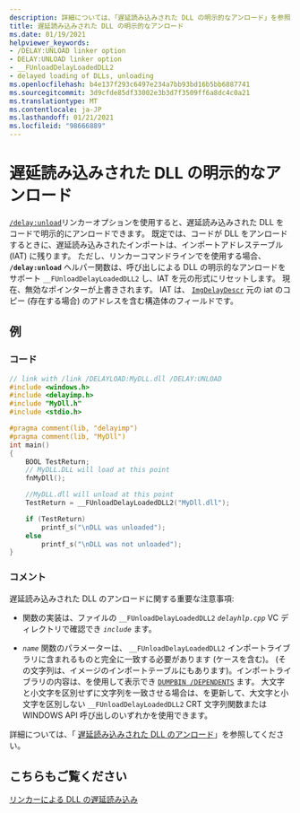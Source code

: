 ```yaml
---
description: 詳細については、「遅延読み込みされた DLL の明示的なアンロード」を参照してください。
title: 遅延読み込みされた DLL の明示的なアンロード
ms.date: 01/19/2021
helpviewer_keywords:
- /DELAY:UNLOAD linker option
- DELAY:UNLOAD linker option
- __FUnloadDelayLoadedDLL2
- delayed loading of DLLs, unloading
ms.openlocfilehash: b4e137f293c6497e234a7bb93bd16b5bb6887741
ms.sourcegitcommit: 3d9cfde85df33002e3b3d7f3509ff6a8dc4c0a21
ms.translationtype: MT
ms.contentlocale: ja-JP
ms.lasthandoff: 01/21/2021
ms.locfileid: "98666889"
---
```

# <a name="explicitly-unload-a-delay-loaded-dll"></a>遅延読み込みされた DLL の明示的なアンロード

[`/delay:unload`](delay-delay-load-import-settings.md)リンカーオプションを使用すると、遅延読み込みされた DLL をコードで明示的にアンロードできます。 既定では、コードが DLL をアンロードするときに、遅延読み込みされたインポートは、インポートアドレステーブル (IAT) に残ります。 ただし、リンカーコマンドラインでを使用する場合、 **`/delay:unload`** ヘルパー関数は、呼び出しによる DLL の明示的なアンロードをサポート `__FUnloadDelayLoadedDLL2` し、IAT を元の形式にリセットします。 現在、無効なポインターが上書きされます。 IAT は、 [`ImgDelayDescr`](calling-conventions-parameters-and-return-type.md) 元の iat のコピー (存在する場合) のアドレスを含む構造体のフィールドです。

## <a name="example"></a>例

### <a name="code"></a>コード

```C
// link with /link /DELAYLOAD:MyDLL.dll /DELAY:UNLOAD
#include <windows.h>
#include <delayimp.h>
#include "MyDll.h"
#include <stdio.h>

#pragma comment(lib, "delayimp")
#pragma comment(lib, "MyDll")
int main()
{
    BOOL TestReturn;
    // MyDLL.DLL will load at this point
    fnMyDll();

    //MyDLL.dll will unload at this point
    TestReturn = __FUnloadDelayLoadedDLL2("MyDll.dll");

    if (TestReturn)
        printf_s("\nDLL was unloaded");
    else
        printf_s("\nDLL was not unloaded");
}
```

### <a name="comments"></a>コメント

遅延読み込みされた DLL のアンロードに関する重要な注意事項:

- 関数の実装は、ファイルの `__FUnloadDelayLoadedDLL2` *`delayhlp.cpp`* VC ディレクトリで確認でき *`include`* ます。

- *`name`* 関数のパラメーターは、 `__FUnloadDelayLoadedDLL2` インポートライブラリに含まれるものと完全に一致する必要があります (ケースを含む)。 (その文字列は、イメージのインポートテーブルにもあります)。インポートライブラリの内容は、を使用して表示でき [`DUMPBIN /DEPENDENTS`](dependents.md) ます。 大文字と小文字を区別せずに文字列を一致させる場合は、を更新して、大文字と小文字を区別しない `__FUnloadDelayLoadedDLL2` CRT 文字列関数または WINDOWS API 呼び出しのいずれかを使用できます。

詳細については、「 [遅延読み込みされた DLL のアンロード](unloading-a-delay-loaded-dll.md)」を参照してください。

## <a name="see-also"></a>こちらもご覧ください

[リンカーによる DLL の遅延読み込み](linker-support-for-delay-loaded-dlls.md)
